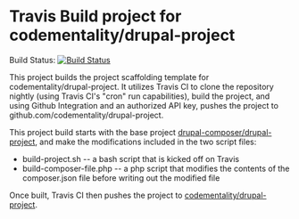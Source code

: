 # Travis Build project for codementality/drupal-project

Build Status:  [![Build Status](https://travis-ci.com/codementality/drupal-project-build.svg?branch=develop)](https://travis-ci.com/codementality/drupal-project-build)

This project builds the project scaffolding template for codementality/drupal-project.  It utilizes Travis CI to clone the repository nightly (using Travis CI's "cron" run capabilities), build the project, and using Github Integration and an authorized API key, pushes the project to github.com/codementality/drupal-project.

This project build starts with the base project [drupal-composer/drupal-project](https://github.com/drupal-composer/drupal-project), and make the modifications included in the two script files:

* build-project.sh -- a bash script that is kicked off on Travis
* build-composer-file.php -- a php script that modifies the contents of the composer.json file before writing out the modified file

Once built, Travis CI then pushes the project to [codementality/drupal-project](https://github.com/codementality/drupal-project).
